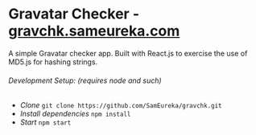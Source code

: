 # Gravatar Checker - [gravchk.sameureka.com](http://gravchk.sameureka.com)

A simple Gravatar checker app. Built with React.js to exercise the use of MD5.js for hashing strings.


###### Development Setup: (requires node and such)
* *Clone*
`git clone https://github.com/SamEureka/gravchk.git`
* *Install dependencies* `npm install`
* *Start* `npm start`
